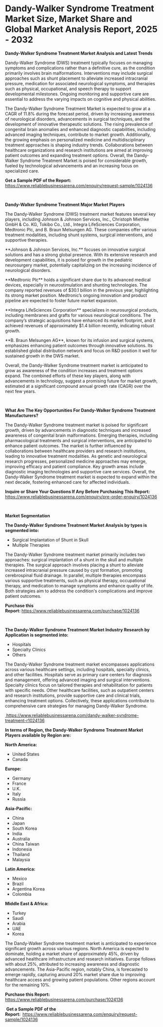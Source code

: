 <p><h1>Dandy-Walker Syndrome Treatment Market Size, Market Share and Global Market Analysis Report, 2025 - 2032</h1></p><p><strong>Dandy-Walker Syndrome Treatment Market Analysis and Latest Trends</strong></p>
<p><p>Dandy-Walker Syndrome (DWS) treatment typically focuses on managing symptoms and complications rather than a definitive cure, as the condition primarily involves brain malformations. Interventions may include surgical approaches such as shunt placement to alleviate increased intracranial pressure, medication for associated neurological symptoms, and therapies such as physical, occupational, and speech therapy to support developmental milestones. Ongoing monitoring and supportive care are essential to address the varying impacts on cognitive and physical abilities.</p><p>The Dandy-Walker Syndrome Treatment Market is expected to grow at a CAGR of 11.8% during the forecast period, driven by increasing awareness of neurological disorders, advancements in surgical techniques, and the development of innovative therapeutic solutions. The rising prevalence of congenital brain anomalies and enhanced diagnostic capabilities, including advanced imaging techniques, contribute to market growth. Additionally, the growing emphasis on personalized medicine and multidisciplinary treatment approaches is shaping industry trends. Collaborations between healthcare organizations and research institutions are aimed at improving patient outcomes and expanding treatment options. Overall, the Dandy-Walker Syndrome Treatment Market is poised for considerable growth, fueled by technological advancements and an increasing focus on specialized care.</p></p>
<p><strong>Get a Sample PDF of the Report:&nbsp;</strong> <a href="https://www.reliablebusinessarena.com/enquiry/request-sample/1024136?utm_campaign=1841&utm_medium=2&utm_source=Github&utm_content=ia&utm_term=14042025&utm_id=dandy-walker-syndrome-treatment">https://www.reliablebusinessarena.com/enquiry/request-sample/1024136</a></p>
<p>&nbsp;</p>
<p><strong>Dandy-Walker Syndrome Treatment Major Market Players</strong></p>
<p><p>The Dandy-Walker Syndrome (DWS) treatment market features several key players, including Johnson & Johnson Services, Inc., Christoph Miethke GmbH & Co. KG, Tokibo Co., Ltd., Integra LifeSciences Corporation, Medtronic Plc, and B. Braun Melsungen AG. These companies offer various treatment modalities, including shunt systems, surgical interventions, and supportive therapies.</p><p>**Johnson & Johnson Services, Inc.** focuses on innovative surgical solutions and has a strong global presence. With its extensive research and development capabilities, it is poised for growth in the pediatric neurosurgery market, potentially capitalizing on the increasing incidence of neurological disorders.</p><p>**Medtronic Plc** holds a significant share due to its advanced medical devices, especially in neurostimulation and shunting technologies. The company reported revenues of $30.1 billion in the previous year, highlighting its strong market position. Medtronic’s ongoing innovation and product pipeline are expected to foster future market expansion.</p><p>**Integra LifeSciences Corporation** specializes in neurosurgical products, including membranes and grafts for various neurological conditions. The company’s strategic acquisitions have enhanced its market footprint, and it achieved revenues of approximately $1.4 billion recently, indicating robust growth.</p><p>**B. Braun Melsungen AG**, known for its infusion and surgical systems, emphasizes enhancing patient outcomes through innovative solutions. Its established global distribution network and focus on R&D position it well for sustained growth in the DWS market.</p><p>Overall, the Dandy-Walker Syndrome treatment market is anticipated to grow as awareness of the condition increases and treatment options expand. The combined efforts of these key players, along with advancements in technology, suggest a promising future for market growth, estimated at a significant compound annual growth rate (CAGR) over the next few years.</p></p>
<p>&nbsp;</p>
<p><strong>What Are The Key Opportunities For Dandy-Walker Syndrome Treatment Manufacturers?</strong></p>
<p><p>The Dandy-Walker Syndrome treatment market is poised for significant growth, driven by advancements in diagnostic techniques and increased awareness of congenital brain malformations. Emerging therapies, including pharmacological treatments and surgical interventions, are anticipated to enhance patient outcomes. The market is further influenced by collaborations between healthcare providers and research institutions, leading to innovative treatment modalities. As genetic and neurological research progresses, personalized medicine approaches may emerge, improving efficacy and patient compliance. Key growth areas include diagnostic imaging technologies and supportive care services. Overall, the Dandy-Walker Syndrome treatment market is expected to expand within the next decade, fostering enhanced care for affected individuals.</p></p>
<p><strong>Inquire or Share Your Questions If Any Before Purchasing This Report:</strong> <a href="https://www.reliablebusinessarena.com/enquiry/pre-order-enquiry/1024136?utm_campaign=1841&utm_medium=2&utm_source=Github&utm_content=ia&utm_term=14042025&utm_id=dandy-walker-syndrome-treatment">https://www.reliablebusinessarena.com/enquiry/pre-order-enquiry/1024136</a></p>
<p>&nbsp;</p>
<p><strong>Market Segmentation</strong></p>
<p><strong>The Dandy-Walker Syndrome Treatment Market Analysis by types is segmented into:</strong></p>
<p><ul><li>Surgical Implantation of Shunt in Skull</li><li>Multiple Therapies</li></ul></p>
<p><p>The Dandy-Walker Syndrome treatment market primarily includes two approaches: surgical implantation of a shunt in the skull and multiple therapies. The surgical approach involves placing a shunt to alleviate increased intracranial pressure caused by cyst formation, promoting cerebrospinal fluid drainage. In parallel, multiple therapies encompass various supportive treatments, such as physical therapy, occupational therapy, and medication to manage symptoms and enhance quality of life. Both strategies aim to address the condition's complications and improve patient outcomes.</p></p>
<p><strong>Purchase this Report:&nbsp;</strong><a href="https://www.reliablebusinessarena.com/purchase/1024136?utm_campaign=1841&utm_medium=2&utm_source=Github&utm_content=ia&utm_term=14042025&utm_id=dandy-walker-syndrome-treatment">https://www.reliablebusinessarena.com/purchase/1024136</a></p>
<p>&nbsp;</p>
<p><strong>The Dandy-Walker Syndrome Treatment Market Industry Research by Application is segmented into:</strong></p>
<p><ul><li>Hospitals</li><li>Specialty Clinics</li><li>Others</li></ul></p>
<p><p>The Dandy-Walker Syndrome treatment market encompasses applications across various healthcare settings, including hospitals, specialty clinics, and other facilities. Hospitals serve as primary care centers for diagnosis and management, offering advanced imaging and surgical interventions. Specialty clinics focus on tailored therapies and rehabilitation for patients with specific needs. Other healthcare facilities, such as outpatient centers and research institutions, provide supportive care and clinical trials, enhancing treatment options. Collectively, these applications contribute to comprehensive care strategies for managing Dandy-Walker Syndrome.</p></p>
<p><a href="https://www.reliablebusinessarena.com/dandy-walker-syndrome-treatment-r1024136?utm_campaign=1841&utm_medium=2&utm_source=Github&utm_content=ia&utm_term=14042025&utm_id=dandy-walker-syndrome-treatment">&nbsp;https://www.reliablebusinessarena.com/dandy-walker-syndrome-treatment-r1024136</a></p>
<p><strong>In terms of Region, the Dandy-Walker Syndrome Treatment Market Players available by Region are:</strong></p>
<p>
    <p> <strong> North America: </strong>
        <ul>
            <li>United States</li>
            <li>Canada</li>
        </ul>
        </p> 
    <p> <strong> Europe: </strong>
        <ul>
            <li>Germany</li>
            <li>France</li>
            <li>U.K.</li>
            <li>Italy</li>
            <li>Russia</li>
        </ul>
        </p> 
    <p> <strong> Asia-Pacific: </strong>
        <ul>
            <li>China</li>
            <li>Japan</li>
            <li>South Korea</li>
            <li>India</li>
            <li>Australia</li>
            <li>China Taiwan</li>
            <li>Indonesia</li>
            <li>Thailand</li>
            <li>Malaysia</li>
        </ul>
        </p> 
    <p> <strong> Latin America: </strong>
        <ul>
            <li>Mexico</li>
            <li>Brazil</li>
            <li>Argentina Korea</li>
            <li>Colombia</li>
        </ul>
        </p> 
    <p> <strong> Middle East & Africa: </strong>
        <ul>
            <li>Turkey</li>
            <li>Saudi</li>
            <li>Arabia</li>
            <li>UAE</li>
            <li>Korea</li>
        </ul>
    </p>
    </p>
<p><p>The Dandy-Walker Syndrome treatment market is anticipated to experience significant growth across various regions. North America is expected to dominate, holding a market share of approximately 45%, driven by advanced healthcare infrastructure and research initiatives. Europe follows with about 25%, attributed to increasing awareness and diagnostic advancements. The Asia-Pacific region, notably China, is forecasted to emerge rapidly, capturing around 20% market share due to improving healthcare access and growing patient populations. Other regions account for the remaining 10%.</p></p>
<p><strong>Purchase this Report: </strong><a href="https://www.reliablebusinessarena.com/purchase/1024136?utm_campaign=1841&utm_medium=2&utm_source=Github&utm_content=ia&utm_term=14042025&utm_id=dandy-walker-syndrome-treatment">https://www.reliablebusinessarena.com/purchase/1024136</a></p>
<p>&nbsp;<strong>Get a Sample PDF of the Report:&nbsp;&nbsp;</strong><a href="https://www.reliablebusinessarena.com/enquiry/request-sample/1024136?utm_campaign=1841&utm_medium=2&utm_source=Github&utm_content=ia&utm_term=14042025&utm_id=dandy-walker-syndrome-treatment">https://www.reliablebusinessarena.com/enquiry/request-sample/1024136</a></p>
<p><strong></strong></p>
<p><p></p><p></p><p></p></p>